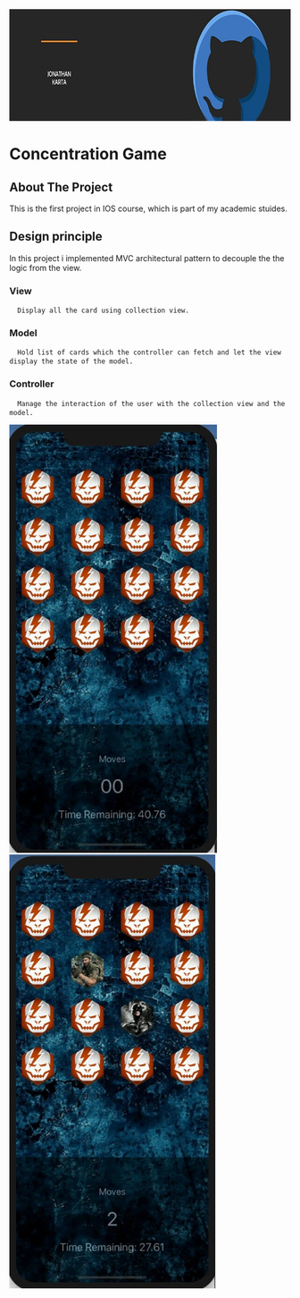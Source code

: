 <div>
      <img src="Logo/Logo.jfif" alt="Game Logo" height="200" >      
</div>

# Concentration Game

## About The Project
This is the first project in IOS course, which is part of my academic stuides.

## Design principle 
In this project i implemented MVC architectural pattern to decouple the the logic from the view.

### View
      Display all the card using collection view.
### Model 
      Hold list of cards which the controller can fetch and let the view display the state of the model. 
### Controller
      Manage the interaction of the user with the collection view and the model.
      
<div>
      <img src="Logo/Game.jpeg" alt="Game image" >
      <img src="Logo/Game1.jpeg" alt="flip game image" >
</div>



